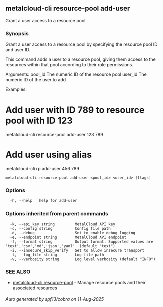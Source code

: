## metalcloud-cli resource-pool add-user

Grant a user access to a resource pool

### Synopsis

Grant a user access to a resource pool by specifying the resource pool ID and user ID.

This command adds a user to a resource pool, giving them access to the resources
within that pool according to their role permissions.

Arguments:
  pool_id    The numeric ID of the resource pool
  user_id    The numeric ID of the user to add

Examples:
  # Add user with ID 789 to resource pool with ID 123
  metalcloud-cli resource-pool add-user 123 789

  # Add user using alias
  metalcloud-cli rp add-user 456 789

```
metalcloud-cli resource-pool add-user <pool_id> <user_id> [flags]
```

### Options

```
  -h, --help   help for add-user
```

### Options inherited from parent commands

```
  -k, --api_key string         MetalCloud API key
  -c, --config string          Config file path
  -d, --debug                  Set to enable debug logging
  -e, --endpoint string        MetalCloud API endpoint
  -f, --format string          Output format. Supported values are 'text','csv','md','json','yaml'. (default "text")
  -i, --insecure_skip_verify   Set to allow insecure transport
  -l, --log_file string        Log file path
  -v, --verbosity string       Log level verbosity (default "INFO")
```

### SEE ALSO

* [metalcloud-cli resource-pool](metalcloud-cli_resource-pool.md)	 - Manage resource pools and their associated resources

###### Auto generated by spf13/cobra on 11-Aug-2025
